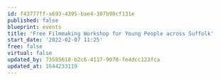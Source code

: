 ```yaml
---
id: f43777ff-a693-4395-bae4-307b90cf131e
published: false
blueprint: events
title: 'Free Filmmaking Workshop for Young People across Suffolk'
start_date: '2022-02-07 11:25'
free: false
virtual: false
updated_by: 73585618-b2c6-4117-9078-fe4dcc123fca
updated_at: 1644233119
---
```

